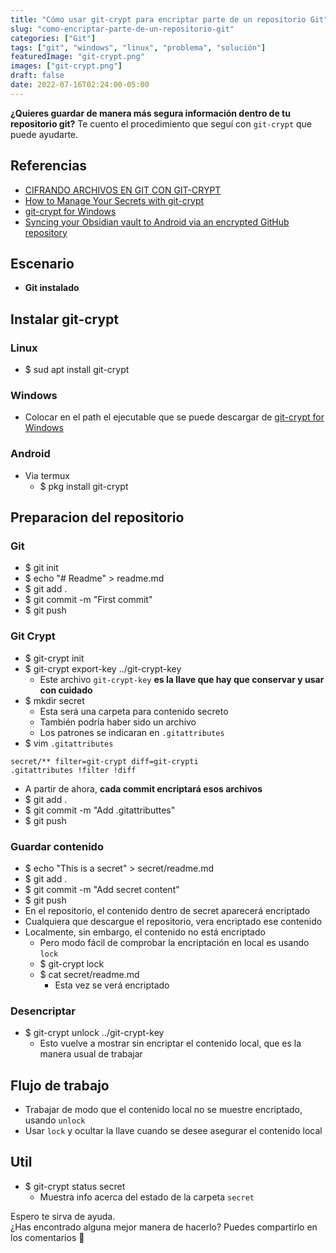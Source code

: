 ```yaml
---
title: "Cómo usar git-crypt para encriptar parte de un repositorio Git"
slug: "como-encriptar-parte-de-un-repositorio-git"
categories: ["Git"]
tags: ["git", "windows", "linux", "problema", "solución"]
featuredImage: "git-crypt.png"
images: ["git-crypt.png"]
draft: false
date: 2022-07-16T02:24:00-05:00
---
```


**¿Quieres guardar de manera más segura información dentro de tu repositorio git?**
Te cuento el procedimiento que seguí con `git-crypt` que puede ayudarte.

<!--more-->
## Referencias
- [CIFRANDO ARCHIVOS EN GIT CON GIT-CRYPT](https://ugeek.github.io/blog/post/2019-07-10-cifrando-archivos-en-git-con-git-crypt.html)
- [How to Manage Your Secrets with git-crypt](https://dev.to/heroku/how-to-manage-your-secrets-with-git-crypt-56ih)
- [git-crypt for Windows](https://github.com/oholovko/git-crypt-windows)
- [Syncing your Obsidian vault to Android via an encrypted GitHub repository](https://renerocks.ai/blog/obsidian-encrypted-github-android/)

## Escenario
- **Git instalado**

## Instalar git-crypt

### Linux
- $ sud apt install git-crypt

### Windows
- Colocar en el path el ejecutable que se puede descargar de [git-crypt for Windows](https://github.com/oholovko/git-crypt-windows)

### Android
- Via termux
  - $ pkg install git-crypt

## Preparacion del repositorio

### Git
- $ git init
- $ echo "# Readme" > readme.md
- $ git add .
- $ git commit -m "First commit"
- $ git push

### Git Crypt
- $ git-crypt init
- $ git-crypt export-key ../git-crypt-key
  - Este archivo `git-crypt-key` **es la llave que hay que conservar y usar con cuidado**
- $ mkdir secret
  - Esta será una carpeta para contenido secreto
  - También podría haber sido un archivo
  - Los patrones se indicaran en `.gitattributes` 
- $ vim `.gitattributes`

```
secret/** filter=git-crypt diff=git-crypti
.gitattributes !filter !diff
```
- A partir de ahora, **cada commit encriptará esos archivos**
- $ git add .
- $ git commit -m "Add .gitattributtes"
- $ git push

### Guardar contenido
- $ echo "This is a secret" > secret/readme.md
- $ git add .
- $ git commit -m "Add secret content"
- $ git push
- En el repositorio, el contenido dentro de secret aparecerá encriptado
- Cualquiera que descargue el repositorio, vera encriptado ese contenido
- Localmente, sin embargo, el contenido no está encriptado
  - Pero modo fácil de comprobar la encriptación en local es usando `lock`
  - $ git-crypt lock
  - $ cat secret/readme.md
    - Esta vez se verá encriptado

### Desencriptar
- $ git-crypt unlock ../git-crypt-key
  - Esto vuelve a mostrar sin encriptar el contenido local, que es la manera usual de trabajar

## Flujo de trabajo
- Trabajar de modo que el contenido local no se muestre encriptado, usando `unlock`
- Usar `lock` y ocultar la llave cuando se desee asegurar el contenido local

## Util
- $ git-crypt status secret
  - Muestra info acerca del estado de la carpeta `secret`

Espero te sirva de ayuda. \
¿Has encontrado alguna mejor manera de hacerlo? Puedes compartirlo en los comentarios 🙏